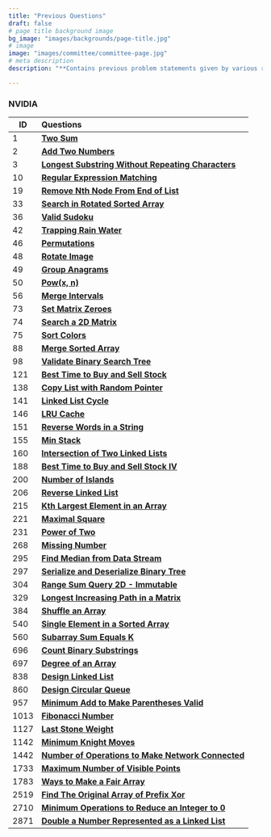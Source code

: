 ```yaml
---
title: "Previous Questions"
draft: false
# page title background image
bg_image: "images/backgrounds/page-title.jpg"
# image
image: "images/committee/committee-page.jpg"
# meta description
description: "**Contains previous problem statements given by various recruitors during their selection process.**"

---
```

### NVIDIA

| ID   | Questions                                                                                                                               |
|------|:-------------------------------------------------------------------------------------------------------------------------------------------------|
| 1    | **[Two Sum](https://leetcode.com/problems/two-sum/description/)**                                                                               |
| 2    | **[Add Two Numbers](https://leetcode.com/problems/add-two-numbers/description/)**                                                               |
| 3    | **[Longest Substring Without Repeating Characters](https://leetcode.com/problems/longest-substring-without-repeating-characters/description/)** |
| 10   | **[Regular Expression Matching](https://leetcode.com/problems/regular-expression-matching/description/)**                                       |
| 19   | **[Remove Nth Node From End of List](https://leetcode.com/problems/remove-nth-node-from-end-of-list/description/)**                             |
| 33   | **[Search in Rotated Sorted Array](https://leetcode.com/problems/search-in-rotated-sorted-array/description/)**                                 |
| 36   | **[Valid Sudoku](https://leetcode.com/problems/valid-sudoku/description/)**                                                                     |
| 42   | **[Trapping Rain Water](https://leetcode.com/problems/trapping-rain-water/description/)**                                                       |
| 46   | **[Permutations](https://leetcode.com/problems/permutations/description/)**                                                                     |
| 48   | **[Rotate Image](https://leetcode.com/problems/rotate-image/description/)**                                                                     |
| 49   | **[Group Anagrams](https://leetcode.com/problems/group-anagrams/description/)**                                                                 |
| 50   | **[Pow(x, n)](https://leetcode.com/problems/powx-n/description/)**                                                                              |
| 56   | **[Merge Intervals](https://leetcode.com/problems/merge-intervals/description/)**                                                               |
| 73   | **[Set Matrix Zeroes](https://leetcode.com/problems/set-matrix-zeroes/description/)**                                                           |
| 74   | **[Search a 2D Matrix](https://leetcode.com/problems/search-a-2d-matrix/description/)**                                                         |
| 75   | **[Sort Colors](https://leetcode.com/problems/sort-colors/description/)**                                                                       |
| 88   | **[Merge Sorted Array](https://leetcode.com/problems/merge-sorted-array/description/)**                                                         |
| 98   | **[Validate Binary Search Tree](https://leetcode.com/problems/validate-binary-search-tree/description/)**                                       |
| 121  | **[Best Time to Buy and Sell Stock](https://leetcode.com/problems/best-time-to-buy-and-sell-stock/description/)**                               |
| 138  | **[Copy List with Random Pointer](https://leetcode.com/problems/copy-list-with-random-pointer/description/)**                                   |
| 141  | **[Linked List Cycle](https://leetcode.com/problems/linked-list-cycle/description/)**                                                           |
| 146  | **[LRU Cache](https://leetcode.com/problems/lru-cache/description/)**                                                                           |
| 151  | **[Reverse Words in a String](https://leetcode.com/problems/reverse-words-in-a-string/description/)**                                           |
| 155  | **[Min Stack](https://leetcode.com/problems/min-stack/description/)**                                                                           |
| 160  | **[Intersection of Two Linked Lists](https://leetcode.com/problems/intersection-of-two-linked-lists/description/)**                             |
| 188  | **[Best Time to Buy and Sell Stock IV](https://leetcode.com/problems/best-time-to-buy-and-sell-stock-iv/description/)**                         |
| 200  | **[Number of Islands](https://leetcode.com/problems/number-of-islands/description/)**                                                           |
| 206  | **[Reverse Linked List](https://leetcode.com/problems/reverse-linked-list/description/)**                                                       |
| 215  | **[Kth Largest Element in an Array](https://leetcode.com/problems/kth-largest-element-in-an-array/description/)**                               |
| 221  | **[Maximal Square](https://leetcode.com/problems/maximal-square/description/)**                                                                 |
| 231  | **[Power of Two](https://leetcode.com/problems/power-of-two/description/)**                                                                     |
| 268  | **[Missing Number](https://leetcode.com/problems/missing-number/description/)**                                                                 |
| 295  | **[Find Median from Data Stream](https://leetcode.com/problems/find-median-from-data-stream/description/)**                                     |
| 297  | **[Serialize and Deserialize Binary Tree](https://leetcode.com/problems/serialize-and-deserialize-binary-tree/description/)**                   |
| 304  | **[Range Sum Query 2D - Immutable](https://leetcode.com/problems/range-sum-query-2d-immutable/description/)**                                   |
| 329  | **[Longest Increasing Path in a Matrix](https://leetcode.com/problems/longest-increasing-path-in-a-matrix/description/)**                       |
| 384  | **[Shuffle an Array](https://leetcode.com/problems/shuffle-an-array/description/)**                                                             |
| 540  | **[Single Element in a Sorted Array](https://leetcode.com/problems/single-element-in-a-sorted-array/description/)**                             |
| 560  | **[Subarray Sum Equals K](https://leetcode.com/problems/subarray-sum-equals-k/description/)**                                                   |
| 696  | **[Count Binary Substrings](https://leetcode.com/problems/count-binary-substrings/description/)**                                               |
| 697  | **[Degree of an Array](https://leetcode.com/problems/degree-of-an-array/description/)**                                                         |
| 838  | **[Design Linked List](https://leetcode.com/problems/design-linked-list/description/)**                                                         |
| 860  | **[Design Circular Queue](https://leetcode.com/problems/design-circular-queue/description/)**                                                   |
| 957  | **[Minimum Add to Make Parentheses Valid](https://leetcode.com/problems/minimum-add-to-make-parentheses-valid/description/)**                   |
| 1013 | **[Fibonacci Number](https://leetcode.com/problems/fibonacci-number/description/)**                                                             |
| 1127 | **[Last Stone Weight](https://leetcode.com/problems/last-stone-weight/description/)**                                                           |
| 1142 | **[Minimum Knight Moves](https://leetcode.com/problems/minimum-knight-moves/description/)**                                                     |
| 1442 | **[Number of Operations to Make Network Connected](https://leetcode.com/problems/number-of-operations-to-make-network-connected/description/)** |
| 1733 | **[Maximum Number of Visible Points](https://leetcode.com/problems/maximum-number-of-visible-points/description/)**                             |
| 1783 | **[Ways to Make a Fair Array](https://leetcode.com/problems/ways-to-make-a-fair-array/description/)**                                           |
| 2519 | **[Find The Original Array of Prefix Xor](https://leetcode.com/problems/find-the-original-array-of-prefix-xor/description/)**                   |
| 2710 | **[Minimum Operations to Reduce an Integer to 0](https://leetcode.com/problems/minimum-operations-to-reduce-an-integer-to-0/description/)**     |
| 2871 | **[Double a Number Represented as a Linked List](https://leetcode.com/problems/double-a-number-represented-as-a-linked-list/description/)**     |